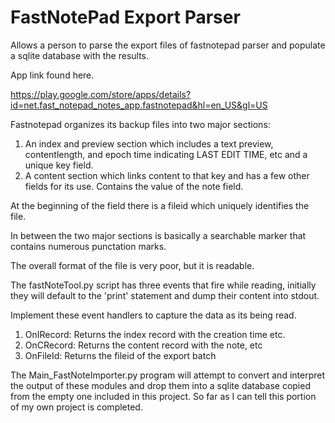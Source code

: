 # FastNotePad Export Parser
Allows a person to parse the export files of fastnotepad parser and populate a sqlite database with the results.

App link found here.

https://play.google.com/store/apps/details?id=net.fast_notepad_notes_app.fastnotepad&hl=en_US&gl=US

Fastnotepad organizes its backup files into two major sections:

1.  An index and preview section which includes a text preview, contentlength, and epoch time indicating LAST EDIT TIME, etc and a unique key field.
2.  A content section which links content to that key and has a few other fields for its use. Contains the value of the note field.

At the beginning of the field there is a fileid which uniquely identifies the file.

In between the two major sections is basically a searchable marker that contains numerous punctation marks.

The overall format of the file is very poor, but it is readable.

The fastNoteTool.py script has three events that fire while reading,  initially they will default to the 'print' statement and dump their content into stdout.

Implement these event handlers to capture the data as its being read.

  1. OnIRecord: Returns the index record with the creation time etc.
  2. OnCRecord: Returns the content record with the note, etc
  3. OnFileId: Returns the fileid of the export batch 

The Main_FastNoteImporter.py  program will attempt to convert and interpret the output of these modules and drop them into a sqlite database copied from the empty one included in this project.  So far as I can tell this portion of my own project is completed.
